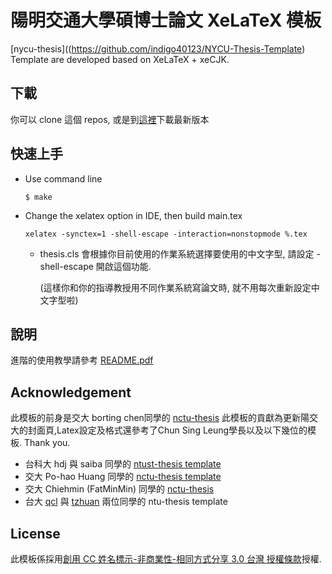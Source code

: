 # 陽明交通大學碩博士論文 XeLaTeX 模板

[nycu-thesis]((https://github.com/indigo40123/NYCU-Thesis-Template)
Template are developed based on XeLaTeX + xeCJK.

## 下載
  你可以 clone 這個 repos, 或是到[這裡](https://github.com/indigo40123/NYCU-Thesis-Template)下載最新版本

## 快速上手
* Use command line

  ```
  $ make
  ```

* Change the xelatex option in IDE, then build main.tex

  ```
  xelatex -synctex=1 -shell-escape -interaction=nonstopmode %.tex
  ```
  * thesis.cls 會根據你目前使用的作業系統選擇要使用的中文字型, 請設定 -shell-escape 開啟這個功能.

    (這樣你和你的指導教授用不同作業系統寫論文時, 就不用每次重新設定中文字型啦)

## 說明
   進階的使用教學請參考 [README.pdf](https://github.com/indigo40123/NYCU-Thesis-Template/README.pdf)


## Acknowledgement
   此模板的前身是交大 borting chen同學的 [nctu-thesis](https://github.com/borting/nctu-thesis) 
   此模板的貢獻為更新陽交大的封面頁,Latex設定及格式還參考了Chun Sing Leung學長以及以下幾位的模板. Thank you.
* 台科大 hdj 與 saiba 同學的 [ntust-thesis template](https://code.google.com/archive/p/ntust-thesis/downloads)
* 交大 Po-hao Huang 同學的 [nctu-thesis template](https://github.com/Po-haoHuang/nctu-thesis)
* 交大 Chiehmin (FatMinMin) 同學的 [nctu-thesis](https://github.com/chiehmin/nctu-thesis)
* 台大 [qcl](https://github.com/qcl/qcl-master-thesis) 與 [tzhuan](https://github.com/tzhuan/ntu-thesis) 兩位同學的 ntu-thesis template

## License
   此模板係採用[創用 CC 姓名標示-非商業性-相同方式分享 3.0 台灣 授權條款](https://creativecommons.org/licenses/by-nc-sa/3.0/tw/legalcode)授權.
